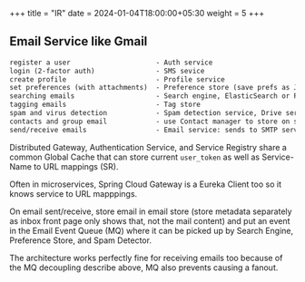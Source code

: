 +++
title = "IR"
date = 2024-01-04T18:00:00+05:30
weight = 5
+++

## Email Service like Gmail
```txt
register a user 					- Auth service
login (2-factor auth) 				- SMS sevice
create profile 						- Profile service
set preferences (with attachments)	- Preference store (save prefs as JSON blob)
searching emails					- Search engine, ElasticSearch or Postgres Full-Text search on Email store
tagging emails						- Tag store
spam and virus detection			- Spam detection service, Drive service to store files after scan
contacts and group email			- use Contact manager to store on sending to a new email 
send/receive emails 				- Email service: sends to SMTP server, receives in IMAP server
```

Distributed Gateway, Authentication Service, and Service Registry share a common Global Cache that can store current `user_token` as well as Service-Name to URL mappings (SR).

Often in microservices, Spring Cloud Gateway is a Eureka Client too so it knows service to URL mapppings.

On email sent/receive, store email in email store (store metadata separately as inbox front page only shows that, not the mail content) and put an event in the Email Event Queue (MQ) where it can be picked up by Search Engine, Preference Store, and Spam Detector.

The architecture works perfectly fine for receiving emails too because of the MQ decoupling describe above, MQ also prevents causing a fanout. 
